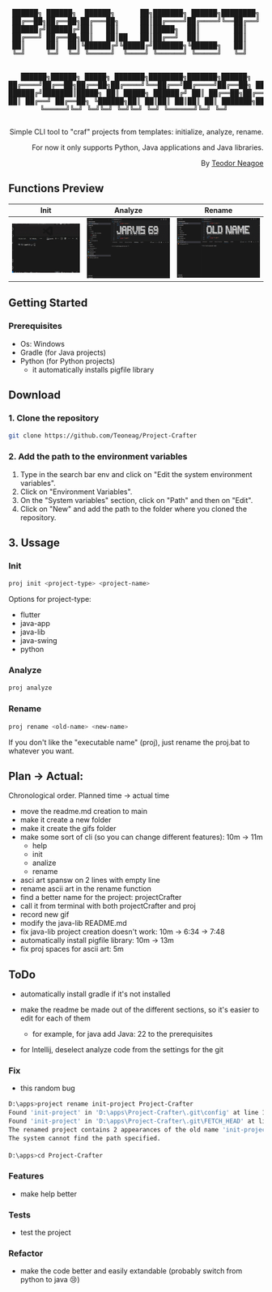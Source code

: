 <div align="center">
<pre>
██████╗ ██████╗  ██████╗      ██╗███████╗ ██████╗████████╗
██╔══██╗██╔══██╗██╔═══██╗     ██║██╔════╝██╔════╝╚══██╔══╝
██████╔╝██████╔╝██║   ██║     ██║█████╗  ██║        ██║   
██╔═══╝ ██╔══██╗██║   ██║██   ██║██╔══╝  ██║        ██║   
██║     ██║  ██║╚██████╔╝╚█████╔╝███████╗╚██████╗   ██║   
╚═╝     ╚═╝  ╚═╝ ╚═════╝  ╚════╝ ╚══════╝ ╚═════╝   ╚═╝   
                                                          
 ██████╗██████╗  █████╗ ███████╗████████╗███████╗██████╗ 
██╔════╝██╔══██╗██╔══██╗██╔════╝╚══██╔══╝██╔════╝██╔══██╗
██║     ██████╔╝███████║█████╗     ██║   █████╗  ██████╔╝
██║     ██╔══██╗██╔══██║██╔══╝     ██║   ██╔══╝  ██╔══██╗
╚██████╗██║  ██║██║  ██║██║        ██║   ███████╗██║  ██║
 ╚═════╝╚═╝  ╚═╝╚═╝  ╚═╝╚═╝        ╚═╝   ╚══════╝╚═╝  ╚═╝
</pre>
<div align="right">
Simple CLI tool to "craf" projects from templates: initialize, analyze, rename.

For now it only supports Python, Java applications and Java libraries.

By [Teodor Neagoe](https://github.com/Teoneag)
</div>
</div>

## Functions Preview

| Init | Analyze | Rename |
|------|---------|--------|
| <img src="gifs/Project-Crafter Preview init.gif" alt="Project-Crafter init"/> | <img src="gifs/Project-Crafter Preview analyze.gif" alt="Project-Crafter analyze"/> | <img src="gifs/Project-Crafter Preview rename.gif" alt="Project-Crafter rename"/> |


## Getting Started

### Prerequisites

- Os: Windows
- Gradle (for Java projects)
- Python (for Python projects)
  - it automatically installs pigfile library

## Download

### 1. Clone the repository

```bash
git clone https://github.com/Teoneag/Project-Crafter
```

### 2. Add the path to the environment variables

1. Type in the search bar env and click on "Edit the system environment variables".
2. Click on "Environment Variables".
3. On the "System variables" section, click on "Path" and then on "Edit".
4. Click on "New" and add the path to the folder where you cloned the repository.

## 3. Ussage

### Init

```bash
proj init <project-type> <project-name>
```
Options for project-type:
- flutter
- java-app
- java-lib
- java-swing
- python

### Analyze

```bash
proj analyze
```

### Rename

```bash
proj rename <old-name> <new-name>
```

If you don't like the "executable name" (proj), just rename the proj.bat to whatever you want.

## Plan -> Actual: 

Chronological order. Planned time -> actual time
- move the readme.md creation to main
- make it create a new folder
- make it create the gifs folder
- make some sort of cli (so you can change different features): 10m -> 11m
  - help
  - init <type> <name>
  - analize
  - rename <oldName> <newName>
- asci art spansw on 2 lines with empty line
- rename ascii art in the rename function
- find a better name for the project: projectCrafter
- call it from terminal with both projectCrafter and proj
- record new gif
- modify the java-lib README.md
- fix java-lib project creation doesn't work: 10m -> 6:34 -> 7:48
- automatically install pigfile library: 10m -> 13m
- fix proj spaces for ascii art: 5m

## ToDo

- automatically install gradle if it's not installed
  
- make the readme be made out of the different sections, so it's easier to edit for each of them
  - for example, for java add Java: 22 to the prerequisites
- for Intellij, deselect analyze code from the settings for the git

### Fix

- this random bug
```bash
D:\apps>project rename init-project Project-Crafter
Found 'init-project' in 'D:\apps\Project-Crafter\.git\config' at line 182.
Found 'init-project' in 'D:\apps\Project-Crafter\.git\FETCH_HEAD' at line 86.
The renamed project contains 2 appearances of the old name 'init-project'.
The system cannot find the path specified.

D:\apps>cd Project-Crafter
```
### Features

- make help better

### Tests

- test the project

### Refactor

- make the code better and easily extandable (probably switch from python to java 😢)